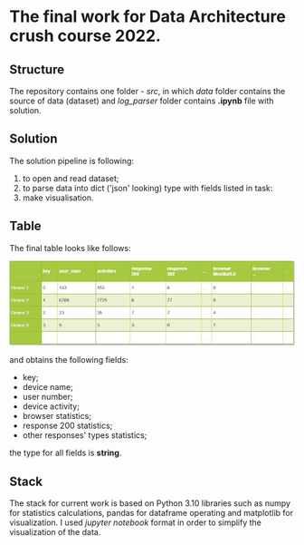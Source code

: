# The final work for Data Architecture crush course 2022.

## Structure

The repository contains one folder - *src*, in which *data* folder contains
the source of data (dataset) and *log_parser* folder contains **.ipynb** file with solution.

## Solution

The solution pipeline is following:

1. to open and read dataset;
2. to parse data into dict ('json' looking) type with fields listed in task:
3. make visualisation.

## Table

The final table looks like follows:

![table](imges/Diagram.jpg)

and obtains the following fields:

- key;
- device name;
- user number;
- device activity;
- browser statistics;
- response 200 statistics;
- other responses' types statistics;

the type for all fields is **string**.

## Stack

The stack for current work is based on Python 3.10 libraries such as numpy
for statistics calculations, pandas for dataframe operating and 
matplotlib for visualization. I used *jupyter notebook* format in order to
simplify the visualization of the data.



